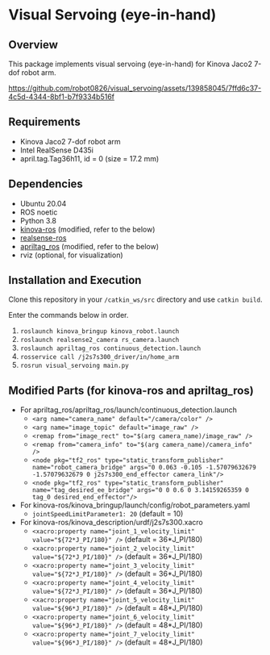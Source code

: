 # Visual Servoing (eye-in-hand)

## Overview
This package implements visual servoing (eye-in-hand) for Kinova Jaco2 7-dof robot arm.

https://github.com/robot0826/visual_servoing/assets/139858045/7ffd6c37-4c5d-4344-8bf1-b7f9334b516f

## Requirements
- Kinova Jaco2 7-dof robot arm
- Intel RealSense D435i
- april.tag.Tag36h11, id = 0 (size = 17.2 mm)

## Dependencies
- Ubuntu 20.04
- ROS noetic
- Python 3.8
- [kinova-ros](https://github.com/Kinovarobotics/kinova-ros.git) (modified, refer to the below)
- [realsense-ros](https://github.com/IntelRealSense/realsense-ros.git)
- [apriltag_ros](https://github.com/AprilRobotics/apriltag_ros.git) (modified, refer to the below)
- rviz (optional, for visualization)

## Installation and Execution
Clone this repository in your ```/catkin_ws/src``` directory and use ```catkin build```.

Enter the commands below in order.
1. ```roslaunch kinova_bringup kinova_robot.launch```
2. ```roslaunch realsense2_camera rs_camera.launch```
3. ```roslaunch apriltag_ros continuous_detection.launch```
4. ```rosservice call /j2s7s300_driver/in/home_arm```
5. ```rosrun visual_servoing main.py```

## Modified Parts (for kinova-ros and apriltag_ros)
- For apriltag_ros/apriltag_ros/launch/continuous_detection.launch
  - ```<arg name="camera_name" default="/camera/color" />```
  - ```<arg name="image_topic" default="image_raw" />```
  - ```<remap from="image_rect" to="$(arg camera_name)/image_raw" />```
  - ```<remap from="camera_info" to="$(arg camera_name)/camera_info" />```
  - ```<node pkg="tf2_ros" type="static_transform_publisher" name="robot_camera_bridge" args="0 0.063 -0.105 -1.57079632679 -1.57079632679 0 j2s7s300_end_effector camera_link"/>```
  - ```<node pkg="tf2_ros" type="static_transform_publisher" name="tag_desired_ee_bridge" args="0 0 0.6 0 3.14159265359 0 tag_0 desired_end_effector"/>```
- For kinova-ros/kinova_bringup/launch/config/robot_parameters.yaml
  - ```jointSpeedLimitParameter1: 20``` (default = 10)
- For kinova-ros/kinova_description/urdf/j2s7s300.xacro
  - ```<xacro:property name="joint_1_velocity_limit" value="${72*J_PI/180}" />``` (default = 36*J_PI/180)
  - ```<xacro:property name="joint_2_velocity_limit" value="${72*J_PI/180}" />``` (default = 36*J_PI/180)
  - ```<xacro:property name="joint_3_velocity_limit" value="${72*J_PI/180}" />``` (default = 36*J_PI/180)
  - ```<xacro:property name="joint_4_velocity_limit" value="${72*J_PI/180}" />``` (default = 36*J_PI/180)
  - ```<xacro:property name="joint_5_velocity_limit" value="${96*J_PI/180}" />``` (default = 48*J_PI/180)
  - ```<xacro:property name="joint_6_velocity_limit" value="${96*J_PI/180}" />``` (default = 48*J_PI/180)
  - ```<xacro:property name="joint_7_velocity_limit" value="${96*J_PI/180}" />``` (default = 48*J_PI/180)
